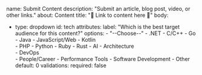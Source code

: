 name: Submit Content
description: "Submit an article, blog post, video, or other links."
about: Content 
title: "🔗 Link to content here 🔗"
body:
  - type: dropdown
    id: tech
    attributes:
      label: "Which is the best target audience for this content?"
      options:
        - "--Choose--"
        - .NET
        - C/C++
        - Go
        - Java
        - JavaScript/Web
        - Kotlin                        
        - PHP
        - Python
        - Ruby
        - Rust
        - AI
        - Architecture        
        - DevOps                
        - People/Career
        - Performance Tools
        - Software Development
        - Other
      default: 0
    validations:
      required: false
